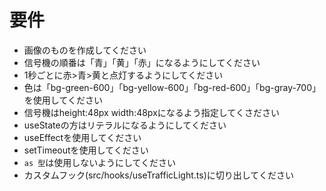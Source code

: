# 要件
- 画像のものを作成してください
- 信号機の順番は「青」「黄」「赤」になるようにしてください
- 1秒ごとに赤>青>黄と点灯するようにしてください
- 色は「bg-green-600」「bg-yellow-600」「bg-red-600」「bg-gray-700」を使用してください
- 信号機はheight:48px width:48pxになるよう指定してくさださい
- useStateの方はリテラルになるようにしてください
- useEffectを使用してください
- setTimeoutを使用してください
- `as 型`は使用しないようにしてください
- カスタムフック(src/hooks/useTrafficLight.ts)に切り出してください
